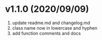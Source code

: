 # v1.1.0 (2020/09/09)

1. update readme.md and changelog.md
2. class name now in lowercase and hyphen
3. add function comments and docs
